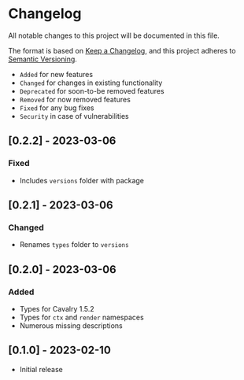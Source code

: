 # Changelog

All notable changes to this project will be documented in this file.

The format is based on [Keep a Changelog](https://keepachangelog.com/en/1.0.0/),
and this project adheres to [Semantic Versioning](https://semver.org/spec/v2.0.0.html).

-   `Added` for new features
-   `Changed` for changes in existing functionality
-   `Deprecated` for soon-to-be removed features
-   `Removed` for now removed features
-   `Fixed` for any bug fixes
-   `Security` in case of vulnerabilities

## [0.2.2] - 2023-03-06

### Fixed

-   Includes `versions` folder with package

## [0.2.1] - 2023-03-06

### Changed

-   Renames `types` folder to `versions`

## [0.2.0] - 2023-03-06

### Added

-   Types for Cavalry 1.5.2
-   Types for `ctx` and `render` namespaces
-   Numerous missing descriptions

## [0.1.0] - 2023-02-10

-   Initial release
